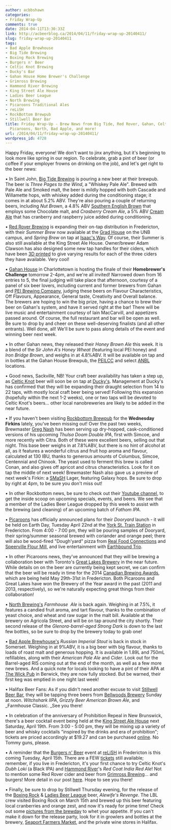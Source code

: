 ```yaml
---
author: acbbshawn
categories:
- Friday Wrap-Up
comments: true
date: 2014-04-11T13:30:33Z
link: http://acbeerblog.ca/2014/04/11/friday-wrap-up-20140411/
slug: friday-wrap-up-20140411
tags:
- Bad Apple Brewhouse
- Big Tide Brewing
- Boxing Rock Brewing
- Burgers n' Beer
- Celtic Knot Brewing
- Ducky's Bar
- Gahan House Home Brewer's Challenge
- Grimross Brewing
- Hammond River Brewing
- King Street Ale House
- Ladies Beer League
- North Brewing
- Picaroons Traditional Ales
- reLiSH
- RockBottom Brewpub
- Stillwell Beer Bar
title: Friday Wrap-Up - Brew News from Big Tide, Red Rover, Gahan, Celtic Knot, Rockbottom,
  Picaroons, North, Bad Apple, and more!
url: /2014/04/11/friday-wrap-up-20140411/
wordpress_id: 4728
---
```


Happy Friday, everyone! We don't want to jinx anything, but it's beginning to look more like spring in our region. To celebrate, grab a pint of beer (or coffee if your employer frowns on drinking on the job), and let's get right to the beer news:

• In Saint John, [Big Tide Brewing](http://bigtidebrew.com/) is pouring a new beer at their brewpub. The beer is _Three Pages to the Wind_, a "Whiskey Pale Ale". Brewed with Pale Ale and Smoked malt, the beer is mildly hopped with both Cascade and Willamette hops, with whiskey added during the conditioning stage; it comes in at about 5.2% ABV. They're also pouring a couple of returning beers, including _Nut Brown_, a 4.8% ABV [Southern English Brown](http://www.bjcp.org/2008styles/style11.php#1b) that employs some Chocolate malt, and _Crasberry Cream Ale_, a 5% ABV [Cream Ale](http://www.bjcp.org/2008styles/style06.php#1a) that has cranberry and raspberry juice added during conditioning.

• [Red Rover Brewing](http://www.redroverbrew.com/) is expanding their on-tap distribution in Fredericton, with their _Summer Brew_ now available at the [Grad House](http://www.clubzone.com/c/49404/the-grad-house-fredericton) on the UNB campus, and _Spring Brew_ on tap at [Isaac's Way](http://isaacsway.ca/). Of course, their Summer is also still available at the King Street Ale House. Owner/brewer Adam Clawson has also designed some new tap handles for their ciders, which have been [3D printed](http://en.wikipedia.org/wiki/3D_printing) to give varying results for each of the three ciders they have available. Very cool!

• [Gahan House](http://www.gahan.ca/) in Charlottetown is hosting the finale of their **Homebrewer's Challenge** tomorrow 2-4pm, and we're all invited! Narrowed down from 16 entries to 5, the final judging will take place that afternoon, courtesy of a panel of six beer lovers, including current and former brewers from Gahan and [PEI Brewing Company](http://peibrewingcompany.com/), judging these beers on Flavour Characteristics, Off Flavours, Appearance, General taste, Creativity and Overall balance. The brewers are hoping to win the big prize, having a chance to brew their beer on Gahan's system, and have it served right at the bar! There will be live music and entertainment courtesy of Iain MacCarvill, and appetizers passed around. Of course, the full restaurant and bar will be open as well. Be sure to drop by and cheer on these well-deserving finalists (and all other entrants). Well done, all! We'll be sure to pass along details of the event and winning beer next week.

• In other Gahan news, they released their _Honey Brown Ale_ this week. It is a blend of the _Sir John A's Honey Wheat_ (featuring local PEI honey) and _Iron Bridge Brown_, and weighs in at 4.8%ABV. It will be available on tap and in bottles at the Gahan House Brewpub, the [PEILCC](http://www.peilcc.ca/) and select [ANBL](http://www.nbliquor.com/location.html?upc=878364000246+&submit.x=36&submit.y=15) locations.

• Good news, Sackville, NB! Your craft beer availability has taken a step up, as [Celtic Knot](https://www.facebook.com/CelticKnotBrewing) beer will soon be on tap at [Ducky's](https://www.facebook.com/duckysbar). Management at Ducky's has confirmed that they will be expanding their draught selection from 14 to 22 taps, with mostly local craft beer being served! Following this expansion (hopefully within the next 1-2 weeks), one or two taps will be devoted to Celtic Knot's beers... other local nanobreweries are likely to be added in the near future.

• If you haven't been visiting [Rockbottom Brewpub](http://rockbottombrewpub.ca/) for the **Wednesday Firkins** lately, you've been missing out! Over the past two weeks, Brewmaster [Greg Nash](https://twitter.com/__NASH__) has been serving up dry-hopped, cask-conditioned versions of his upcoming _Thulsa Doom Double IPA_, first with Simcoe, and more recently with Citra. Both of these were excellent beers, selling out that night. This base beer weighs in at 7.8%ABV, but there is no hint of alcohol at all, as it features a wonderful citrus and fruit hop aroma and flavour, calculated at 130 IBU, thanks to generous amounts of Columbus, Simcoe, Centennial and Chinook. The yeast used to ferment this brew is called Conan, and also gives off apricot and citrus characteristics. Look for it on tap the middle of next week! Brewmaster Nash also gave us a preview of next week's Firkin: a [SMaSH](http://www.brewersfriend.com/2009/09/05/what-is-smash-brewing/) Lager, featuring Galaxy hops. Be sure to drop by right at 4pm, to be sure you don't miss out!

• In other Rockbottom news, be sure to check out their [Youtube channel](https://www.youtube.com/channel/UC8qN35UdmNcEpMdRl7SWLbw/videos), to get the inside scoop on upcoming specials, events, and beers. We see that a member of the Ladies Beer League dropped by this week to assist with the brewing (and cleaning) of an upcoming batch of _Fathom IPA_.

• [Picaroons](https://www.facebook.com/picaroons) has officially announced plans for their _Dooryard_ launch - it will be held on Earth Day, Tuesday April 22nd at the [York St. Train Station](http://www.nbliquor.com/station.html) in Fredericton. From 4:00 - 7:00 pm, they will be pouring samples of Dooryard, their spring/summer seasonal brewed with coriander and orange peel; there will also be wood-fired "Dough'yard" pizza from [Real Food Connections](https://www.facebook.com/Realfoodconnections) and [Speerville Flour Mill](http://www.speervilleflourmill.ca/), and live entertainment with [Earthbound Trio](https://www.facebook.com/earthboundtrio).

• In other Picaroons news, they've announced that they will be brewing a collaboration beer with Toronto's [Great Lakes Brewery](http://www.greatlakesbeer.com/) in the near future. While details on on the beer are currently being kept secret, we can confirm that the beer will be ready in time for the 2014 [Canadian Brewing Awards](http://www.canadianbrewingawards.com/), which are being held May 29th-31st in Fredericton. Both Picaroons and Great Lakes have won the Brewery of the Year award in the past (2011 and 2013, respectively), so we're naturally expecting great things from their collaboration!

• [North Brewing's](http://www.northbrewing.ca/) _Farmhouse  Ale_ is back again. Weighing in at 7.5%, it features a candied fruit aroma, and tart flavour, thanks to the combination of yeast choice, and wheat and raw sugar in the malt bill. Available at the brewery on Agricola Street, and will be on tap around the city shortly. Their second release of the _Glenora-barrel-aged Strong Dark_ is down to the last few bottles, so be sure to drop by the brewery today to grab one!

• [Bad Apple Brewhouse's](https://www.facebook.com/badapplebrewhouse) _Russian Imperial Stout_ is back in stock in Somerset. Weighing in at 9%ABV, it is a big beer with big flavour, thanks to loads of roast malt and generous hopping. It is available in 1.89L and 750mL refillables, along with their _American Pale Ale_ and _Cider_. Look out for the Barrel-aged RIS coming out at the end of the month, as well as a few more new brews. And a quick note for locals looking to have a pint of their APA at [The Wick Pub](https://www.facebook.com/pages/Union-Street-Cafe-and-the-Wick-Pub/58316312942) in Berwick, they are now fully stocked. But be warned, their first keg was emptied in one night last week!

• Halifax Beer Fans: As if you didn't need another excuse to visit [Stillwell Beer Bar](http://www.barstillwell.com/), they will be tapping three beers from [Bellwoods Brewery](http://bellwoodsbrewery.com/) Sunday at noon. _Witchshark IIPA_, _Grizzly Beer American Brown Ale_, and _Farmhouse Classic. _See you there!

• In celebration of the anniversary of Prohibition Repeal in New Brunswick, there's a beer cocktail event being held at the [King Street Ale House](http://thekingstreetalehouse.ca/) next Saturday, April 19th. From 3:00 - 5:00 pm, they will be mixing up a variety of beer and whisky cocktails "inspired by the drinks and era of prohibition"; tickets are priced accordingly at $19.27 and can be purchased [online](https://www.eventbrite.ca/e/prohibition-repeal-cocktail-tasting-at-the-king-street-ale-house-tickets-7154508327). No Tommy guns, please.

• A reminder that the [Burgers n' Beer](https://www.facebook.com/events/478530042248445/) event at [reLiSH](http://relishyou.ca/) in Fredericton is this coming Tuesday, April 15th. There are a FEW [tickets](https://www.eventbrite.ca/e/burgers-n-beer-fredericton-tickets-10969188137) still available; remember, if you live in Fredericton, it's your first chance to try Celtic Knot's _Dubh Loki_ (a Black IPA) and [Hammond River](https://www.facebook.com/hammondriverbrewery)'s _Red Coat India Red Ale_! Not to mention some Red Rover cider and beer from [Grimross Brewing](https://www.facebook.com/pages/Grimross-Brewing-Co/110264115801307)... and burgers! More detail in our post [here](http://atlanticcanadabeerblog.wordpress.com/2014/03/28/friday-wrap-up-4/). Hope to see you there!

• Finally, be sure to drop by Stillwell Thursday evening, for the release of the [Boxing Rock](http://www.boxingrock.ca/) & [Ladies Beer League](https://www.facebook.com/LadiesBeerDrinkingLeague) beer, _Alewife's Revenge_. The LBL crew visited Boxing Rock on March 15th and brewed up this beer featuring local cranberries and orange zest, and now it's ready for prime time! Check out some [pictures from the brewday](http://ladiesbeerleague.ca/?p=217) to whet your appetite. If you can't make it down for the release party, look for it in growlers and bottles at the brewery, [Seaport Farmers Market](http://www.halifaxfarmersmarket.com/), and the private wine stores in Halifax.

